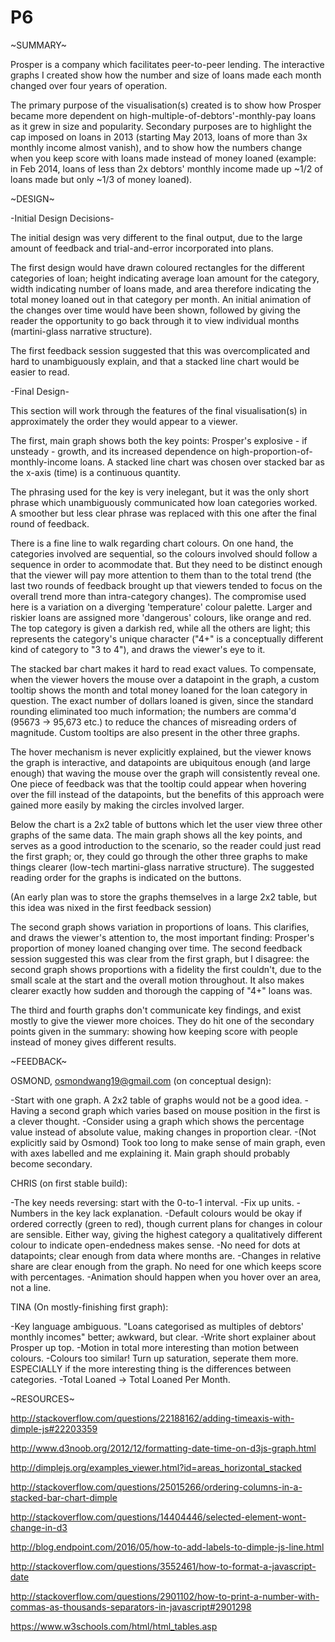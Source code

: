 # P6

~SUMMARY~

Prosper is a company which facilitates peer-to-peer lending. The interactive graphs I created show how the number and size of loans made each month changed over four years of operation.

The primary purpose of the visualisation(s) created is to show how Prosper became more dependent on high-multiple-of-debtors'-monthly-pay loans as it grew in size and popularity. Secondary purposes are to highlight the cap imposed on loans in 2013 (starting May 2013, loans of more than 3x monthly income almost vanish), and to show how the numbers change when you keep score with loans made instead of money loaned (example: in Feb 2014, loans of less than 2x debtors' monthly income made up ~1/2 of loans made but only ~1/3 of money loaned).

~DESIGN~

-Initial Design Decisions-

The initial design was very different to the final output, due to the large amount of feedback and trial-and-error incorporated into plans.

The first design would have drawn coloured rectangles for the different categories of loan; height indicating average loan amount for the category, width indicating number of loans made, and area therefore indicating the total money loaned out in that category per month. An initial animation of the changes over time would have been shown, followed by giving the reader the opportunity to go back through it to view individual months (martini-glass narrative structure).

The first feedback session suggested that this was overcomplicated and hard to unambiguously explain, and that a stacked line chart would be easier to read.

-Final Design-

This section will work through the features of the final visualisation(s) in approximately the order they would appear to a viewer.

The first, main graph shows both the key points: Prosper's explosive - if unsteady - growth, and its increased dependence on high-proportion-of-monthly-income loans. A stacked line chart was chosen over stacked bar as the x-axis (time) is a continuous quantity.

The phrasing used for the key is very inelegant, but it was the only short phrase which unambiguously communicated how loan categories worked. A smoother but less clear phrase was replaced with this one after the final round of feedback.

There is a fine line to walk regarding chart colours. On one hand, the categories involved are sequential, so the colours involved should follow a sequence in order to acommodate that. But they need to be distinct enough that the viewer will pay more attention to them than to the total trend (the last two rounds of feedback brought up that viewers tended to focus on the overall trend more than intra-category changes). The compromise used here is a variation on a diverging 'temperature' colour palette. Larger and riskier loans are assigned more 'dangerous' colours, like orange and red. The top category is given a darkish red, while all the others are light; this represents the category's unique character ("4+" is a conceptually different kind of category to "3 to 4"), and draws the viewer's eye to it.

The stacked bar chart makes it hard to read exact values. To compensate, when the viewer hovers the mouse over a datapoint in the graph, a custom tooltip shows the month and total money loaned for the loan category in question. The exact number of dollars loaned is given, since the standard rounding eliminated too much information; the numbers are comma'd (95673 -> 95,673 etc.) to reduce the chances of misreading orders of magnitude. Custom tooltips are also present in the other three graphs.

The hover mechanism is never explicitly explained, but the viewer knows the graph is interactive, and datapoints are ubiquitous enough (and large enough) that waving the mouse over the graph will consistently reveal one. One piece of feedback was that the tooltip could appear when hovering over the fill instead of the datapoints, but the benefits of this approach were gained more easily by making the circles involved larger.

Below the chart is a 2x2 table of buttons which let the user view three other graphs of the same data. The main graph shows all the key points, and serves as a good introduction to the scenario, so the reader could just read the first graph; or, they could go through the other three graphs to make things clearer (low-tech martini-glass narrative structure). The suggested reading order for the graphs is indicated on the buttons.

(An early plan was to store the graphs themselves in a large 2x2 table, but this idea was nixed in the first feedback session)

The second graph shows variation in proportions of loans. This clarifies, and draws the viewer's attention to, the most important finding: Prosper's proportion of money loaned changing over time. The second feedback session suggested this was clear from the first graph, but I disagree: the second graph shows proportions with a fidelity the first couldn't, due to the small scale at the start and the overall motion throughout. It also makes clearer exactly how sudden and thorough the capping of "4+" loans was.

The third and fourth graphs don't communicate key findings, and exist mostly to give the viewer more choices. They do hit one of the secondary points given in the summary: showing how keeping score with people instead of money gives different results.

~FEEDBACK~

OSMOND, osmondwang19@gmail.com (on conceptual design):

-Start with one graph. A 2x2 table of graphs would not be a good idea.
-Having a second graph which varies based on mouse position in the first is a clever thought.
-Consider using a graph which shows the percentage value instead of absolute value, making changes in proportion clear.
-(Not explicitly said by Osmond) Took too long to make sense of main graph, even with axes labelled and me explaining it. Main graph should probably become secondary.

CHRIS (on first stable build):

-The key needs reversing: start with the 0-to-1 interval.
-Fix up units.
-Numbers in the key lack explanation.
-Default colours would be okay if ordered correctly (green to red), though current plans for changes in colour are sensible. Either way, giving the highest category a qualitatively different colour to indicate open-endedness makes sense.
-No need for dots at datapoints; clear enough from data where months are.
-Changes in relative share are clear enough from the graph. No need for one which keeps score with percentages.
-Animation should happen when you hover over an area, not a line.

TINA (On mostly-finishing first graph):

-Key language ambiguous. "Loans categorised as multiples of debtors' monthly incomes" better; awkward, but clear.
-Write short explainer about Prosper up top.
-Motion in total more interesting than motion between colours.
-Colours too similar! Turn up saturation, seperate them more. ESPECIALLY if the more interesting thing is the differences between categories.
-Total Loaned -> Total Loaned Per Month.

~RESOURCES~

http://stackoverflow.com/questions/22188162/adding-timeaxis-with-dimple-js#22203359

http://www.d3noob.org/2012/12/formatting-date-time-on-d3js-graph.html

http://dimplejs.org/examples_viewer.html?id=areas_horizontal_stacked

http://stackoverflow.com/questions/25015266/ordering-columns-in-a-stacked-bar-chart-dimple

http://stackoverflow.com/questions/14404446/selected-element-wont-change-in-d3

http://blog.endpoint.com/2016/05/how-to-add-labels-to-dimple-js-line.html

http://stackoverflow.com/questions/3552461/how-to-format-a-javascript-date

http://stackoverflow.com/questions/2901102/how-to-print-a-number-with-commas-as-thousands-separators-in-javascript#2901298

https://www.w3schools.com/html/html_tables.asp

